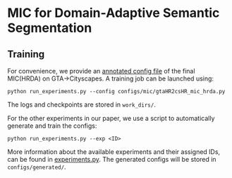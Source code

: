 # MIC for Domain-Adaptive Semantic Segmentation

## Training

For convenience, we provide an [annotated config file](configs/mic/gtaHR2csHR_mic_hrda.py)
of the final MIC(HRDA) on GTA→Cityscapes. A training job can be launched using:

```shell
python run_experiments.py --config configs/mic/gtaHR2csHR_mic_hrda.py
```

The logs and checkpoints are stored in `work_dirs/`.

For the other experiments in our paper, we use a script to automatically
generate and train the configs:

```shell
python run_experiments.py --exp <ID>
```

More information about the available experiments and their assigned IDs, can be
found in [experiments.py](experiments.py). The generated configs will be stored
in `configs/generated/`.

<!-- 
## Checkpoints

Below, we provide checkpoints of MIC(HRDA) for the different benchmarks.
As the results in the paper are provided as the mean over three random
seeds, we provide the checkpoint with the median validation performance here.

* [MIC(HRDA) for GTA→Cityscapes](https://drive.google.com/file/d/1p_Ytxmj8EckYsq6SdZNZJNC3sgxVRn2d/view?usp=sharing)
* [MIC(HRDA) for Synthia→Cityscapes](https://drive.google.com/file/d/1-Ed0Z2APrhIdsuQTOWXNlZwJJ9Yr2-Vu/view?usp=sharing)
* [MIC(HRDA) for Cityscapes→ACDC](https://drive.google.com/file/d/10RNOAyUY5nYKzIIbNTie458r9etzfvtc/view?usp=share_link)
* [MIC(HRDA) for Cityscapes→DarkZurich](https://drive.google.com/file/d/1HXIwLULUsspBG4U1UAd7OQnDq1G33aTA/view?usp=sharing)

The checkpoints come with the training logs. Please note that:

* The logs provide the mIoU for 19 classes. For Synthia→Cityscapes, it is
  necessary to convert the mIoU to the 16 valid classes. Please, read the
  section above for converting the mIoU.
* The logs provide the mIoU on the validation set. For Cityscapes→ACDC and
  Cityscapes→DarkZurich the results reported in the paper are calculated on the
  test split. For DarkZurich, the performance significantly differs between
  validation and test split. Please, read the section above on how to obtain
  the test mIoU.

## Framework Structure

This project is based on [mmsegmentation version 0.16.0](https://github.com/open-mmlab/mmsegmentation/tree/v0.16.0).
For more information about the framework structure and the config system,
please refer to the [mmsegmentation documentation](https://mmsegmentation.readthedocs.io/en/latest/index.html)
and the [mmcv documentation](https://mmcv.readthedocs.ihttps://arxiv.org/abs/2007.08702o/en/v1.3.7/index.html).

The most relevant files for MIC are:

* [configs/mic/gtaHR2csHR_mic_hrda.py](configs/mic/gtaHR2csHR_mic_hrda.py):
  Annotated config file for MIC(HRDA) on GTA→Cityscapes.
* [experiments.py](experiments.py):
  Definition of the experiment configurations in the paper.
* [mmseg/models/uda/masking_consistency_module.py](mmseg/models/uda/masking_consistency_module.py):
  Implementation of MIC.
* [mmseg/models/utils/masking_transforms.py](mmseg/models/utils/masking_transforms.py):
  Implementation of the image patch masking.
* [mmseg/models/uda/dacs.py](mmseg/models/uda/dacs.py):
  Implementation of the DAFormer/HRDA self-training with integrated MaskingConsistencyModule

## Acknowledgements

MIC is based on the following open-source projects. We thank their
authors for making the source code publicly available.

* [HRDA](https://github.com/lhoyer/HRDA)
* [DAFormer](https://github.com/lhoyer/DAFormer)
* [MMSegmentation](https://github.com/open-mmlab/mmsegmentation)
* [SegFormer](https://github.com/NVlabs/SegFormer)
* [DACS](https://github.com/vikolss/DACS) -->
